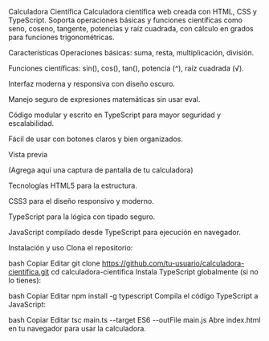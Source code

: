 Calculadora Científica
Calculadora científica web creada con HTML, CSS y TypeScript. Soporta operaciones básicas y funciones científicas como seno, coseno, tangente, potencias y raíz cuadrada, con cálculo en grados para funciones trigonométricas.

Características
Operaciones básicas: suma, resta, multiplicación, división.

Funciones científicas: sin(), cos(), tan(), potencia (^), raíz cuadrada (√).

Interfaz moderna y responsiva con diseño oscuro.

Manejo seguro de expresiones matemáticas sin usar eval.

Código modular y escrito en TypeScript para mayor seguridad y escalabilidad.

Fácil de usar con botones claros y bien organizados.

Vista previa

(Agrega aquí una captura de pantalla de tu calculadora)

Tecnologías
HTML5 para la estructura.

CSS3 para el diseño responsivo y moderno.

TypeScript para la lógica con tipado seguro.

JavaScript compilado desde TypeScript para ejecución en navegador.

Instalación y uso
Clona el repositorio:

bash
Copiar
Editar
git clone https://github.com/tu-usuario/calculadora-cientifica.git
cd calculadora-cientifica
Instala TypeScript globalmente (si no lo tienes):

bash
Copiar
Editar
npm install -g typescript
Compila el código TypeScript a JavaScript:

bash
Copiar
Editar
tsc main.ts --target ES6 --outFile main.js
Abre index.html en tu navegador para usar la calculadora.